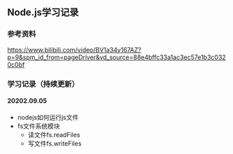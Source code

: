 ## Node.js学习记录

### 参考资料 
https://www.bilibili.com/video/BV1a34y167AZ?p=9&spm_id_from=pageDriver&vd_source=88e4bffc33a1ac3ec57e1b3c0320c0bf

### 学习记录（持续更新）

#### 20202.09.05
- nodejs如何运行js文件
- fs文件系统模块
  - 读文件fs.readFiles
  - 写文件fs.writeFiles